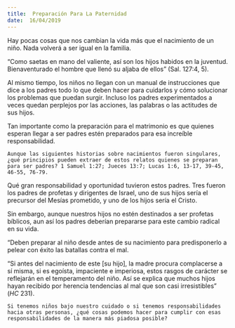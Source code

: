 ```yaml
---
title:  Preparación Para La Paternidad
date:  16/04/2019
---
```


Hay pocas cosas que nos cambian la vida más que el nacimiento de un niño. Nada volverá a ser igual en la familia.

“Como saetas en mano del valiente, así son los hijos habidos en la juventud. Bienaventurado el hombre que llenó su aljaba de ellos” (Sal. 127:4, 5).

Al mismo tiempo, los niños no llegan con un manual de instrucciones que dice a los padres todo lo que deben hacer para cuidarlos y cómo solucionar los problemas que puedan surgir. Incluso los padres experimentados a veces quedan perplejos por las acciones, las palabras o las actitudes de sus hijos.

Tan importante como la preparación para el matrimonio es que quienes esperan llegar a ser padres estén preparados para esa increíble responsabilidad.

`Aunque las siguientes historias sobre nacimientos fueron singulares, ¿qué principios pueden extraer de estos relatos quienes se preparan para ser padres? 1 Samuel 1:27; Jueces 13:7; Lucas 1:6, 13-17, 39-45, 46-55, 76-79.`

Qué gran responsabilidad y oportunidad tuvieron estos padres. Tres fueron los padres de profetas y dirigentes de Israel, uno de sus hijos sería el precursor del Mesías prometido, y uno de los hijos sería el Cristo.

Sin embargo, aunque nuestros hijos no estén destinados a ser profetas bíblicos, aun así los padres deberían prepararse para este cambio radical en su vida.

“Deben preparar al niño desde antes de su nacimiento para predisponerlo a pelear con éxito las batallas contra el mal.

“Si antes del nacimiento de este [su hijo], la madre procura complacerse a sí misma, si es egoísta, impaciente e imperiosa, estos rasgos de carácter se reflejarán en el temperamento del niño. Así se explica que muchos hijos hayan recibido por herencia tendencias al mal que son casi irresistibles” (_HC_ 231).

`Si tenemos niños bajo nuestro cuidado o si tenemos responsabilidades hacia otras personas, ¿qué cosas podemos hacer para cumplir con esas responsabilidades de la manera más piadosa posible?`